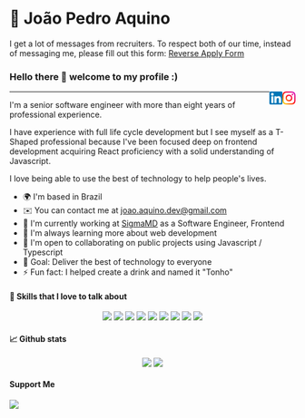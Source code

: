 # :walking: João Pedro Aquino

I get a lot of messages from recruiters. To respect both of our time, instead of messaging me, please fill out this form:
[Reverse Apply Form](https://forms.gle/1ChHpdUFSTFfocjx9)

### Hello there 👋 welcome to my profile :)

<a href="https://www.instagram.com/oDevBR/" target="_blank" rel="nofollow"><img align="right" width="23rem" src="https://github.com/oDevBR/oDevBR/blob/main/assets/instagram.png?raw=true" alt="Instagram: @oDevBR"/></a>
<a href="https://www.linkedin.com/in/joao-aquino/" target="_blank" rel="nofollow"><img align="right" width="23rem" src="https://github.com/oDevBR/oDevBR/blob/main/assets/linkedin.png?raw=true" alt="LinkedIn: @joaoaquino"/></a>

---

I'm a senior software engineer with more than eight years of professional experience.

I have experience with full life cycle development but I see myself as a T-Shaped professional because I've been focused deep on frontend development acquiring React proficiency with a solid understanding of Javascript.

I love being able to use the best of technology to help people's lives.
 
* 🌍  I'm based in Brazil
* ✉️  You can contact me at [joao.aquino.dev@gmail.com](mailto:joao.aquino.dev@gmail.com)
* 🚀  I'm currently working at [SigmaMD](https://www.sigmamd.app/) as a Software Engineer, Frontend
* 🧠  I'm always learning more about web development
* 🤝  I'm open to collaborating on public projects using Javascript / Typescript
* 🎯  Goal: Deliver the best of technology to everyone
* ⚡  Fun fact: I helped create a drink and named it "Tonho"

#### 🚀 Skills that I love to talk about

<p align="center">
  <img src="https://img.shields.io/badge/javascript-%23F7DF1E.svg?&style=for-the-badge&logo=javascript&logoColor=white"/>
  <img src="https://img.shields.io/badge/typescript-%23007ACC.svg?&style=for-the-badge&logo=typescript&logoColor=white"/>
  <img src="https://img.shields.io/badge/react-%2361DAFB.svg?&style=for-the-badge&logo=react&logoColor=white"/>
  <img src="https://img.shields.io/badge/nextjs-white.svg?&style=for-the-badge&logo=next.js&logoColor=black"/>
  <img src="https://img.shields.io/badge/flutter-blue.svg?&style=for-the-badge&logo=flutter&logoColor=white"/>
  <img src="https://img.shields.io/badge/nodejs-%23339933.svg?&style=for-the-badge&logo=node.js&logoColor=white"/>
  <img src="https://img.shields.io/badge/html-%23E34F26.svg?&style=for-the-badge&logo=html5&logoColor=white"/>
  <img src="https://img.shields.io/badge/css-%231572B6.svg?&style=for-the-badge&logo=css3&logoColor=white"/>
  <img src="https://img.shields.io/badge/git-%23F05033.svg?&style=for-the-badge&logo=git&logoColor=white"/>
</p>

#### 📈 Github stats

<p align="center">
  <img src="https://github-readme-stats.vercel.app/api?username=oDevBR&show_icons=true&include_all_commits=true&count_private=true&&hide=issues&theme=radical"/>
  <img src="https://github-readme-stats.vercel.app/api/top-langs/?username=oDevBR&layout=compact&theme=tokyonight">
</p>

#### Support Me

<a href="https://www.buymeacoffee.com/joaoaquino"><img src="https://cdn.buymeacoffee.com/buttons/v2/default-white.png" width="200" /></a>
